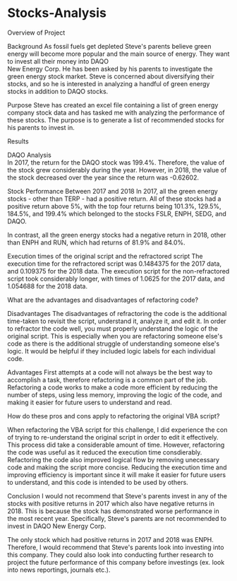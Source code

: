 # Stocks-Analysis

Overview of Project

  Background
  As fossil fuels get depleted Steve's parents believe green energy will become more 
  popular and the main source of energy. They want to invest all their money into DAQO    
  New Energy Corp. He has been asked by his parents to investigate the green energy 
  stock market.  Steve is concerned about diversifying their stocks, and so he is 
  interested in analyzing a handful of green energy stocks in addition to DAQO stocks.
  
  Purpose 
  Steve has created an excel file containing a list of green energy company stock data 
  and has tasked me with analyzing the performance of these stocks. The purpose is to 
  generate a list of recommended stocks for his parents to invest in. 

Results
   
   DAQO Analysis  
   In 2017, the return for the DAQO stock was 199.4%. Therefore, the value of the stock 
   grew considerably during the year. However, in 2018, the value of the stock decreased 
   over the year since the return was -0.62602. 
   
   Stock Performance Between 2017 and 2018
   In 2017, all the green energy stocks - other than TERP - had a positive return. All 
   of these stocks had a positive return above 5%, with the top four returns being 101.3%, 
   129.5%, 184.5%, and 199.4% which belonged to the stocks FSLR, ENPH, SEDG, and DAQO.
   
   In contrast, all the green energy stocks had a negative return in 2018, other than 
   ENPH and RUN, which had returns of 81.9% and 84.0%. 
   
   Execution times of the original script and the refractored script
   The execution time for the refractored script was 0.1484375 for the 2017 data, and 
   0.109375 for the 2018 data. The execution script for the non-refractored script took 
   considerably longer, with times of 1.0625 for the 2017 data, and 1.054688 for the 2018 data.

What are the advantages and disadvantages of refactoring code?

   Disadvantages
   The disadvantages of refractoring the code is the additional time-taken to revisit the script, understand it, analyze it, and edit it. In order to refractor the code well, 
   you must properly understand the logic of the original script. This is especially when you are refactoring someone else's code as there is the additional struggle of 
   understanding someone else's logic. It would be helpful if they included logic labels for each individual code.
 
   Advantages
   First attempts at a code will not always be the best way to accomplish a task, therefore refactoring is a common part of the job. Refactoring a code works to make a code more 
   efficient by reducing the number of steps, using less memory, improving the logic of the code, and making it easier for future users to understand and read.  

How do these pros and cons apply to refactoring the original VBA script?

  When refactoring the VBA script for this challenge, I did experience the con of trying to re-understand the original script in order to edit it effectively. This process did 
  take a considerable amount of time. However, refactoring the code was useful as it reduced the execution time consdierably. Refactoring the code also improved logical flow by 
  removing unecessary code and making the script more concise. Reducing the execution time and improving efficiency is important since it will make it easier for future users to 
  understand, and this code is intended to be used by others.

Conclusion
   I would not recommend that Steve's parents invest in any of the stocks with positive returns in 2017 which also have negative returns in 2018. This is because the 
   stock has demonstrated worse performance in the most recent year. Specifically, Steve's parents are not recommended to invest in DAQO  New Energy Corp. 
   
   The only stock which had positive returns in 2017 and 2018 was ENPH. Therefore, I would recommend that Steve's parents look into investing into this company. They could also 
   look into conducting further research to project the future performance of this company before investings (ex. look into news reportings, journals etc.). 
